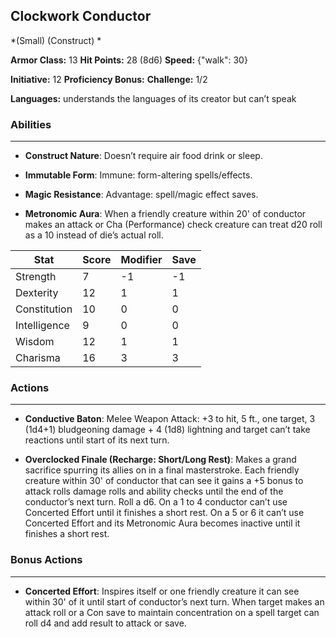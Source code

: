 ## Clockwork Conductor
*(Small) (Construct) *

**Armor Class:** 13
**Hit Points:** 28 (8d6)
**Speed:** {"walk": 30}

**Initiative:** 12
**Proficiency Bonus:**
**Challenge:** 1/2

**Languages:** understands the languages of its creator but can’t speak

### Abilities
 --- 
- **Construct Nature**: Doesn’t require air food drink or sleep.

- **Immutable Form**: Immune: form-altering spells/effects.

- **Magic Resistance**: Advantage: spell/magic effect saves.

- **Metronomic Aura**: When a friendly creature within 20' of conductor makes an attack or Cha (Performance) check creature can treat d20 roll as a 10 instead of die’s actual roll.



| Stat | Score | Modifier | Save |
| ---- | ---- | ---- | ---- |
| Strength | 7 | -1 | -1 |
| Dexterity | 12 | 1 | 1 |
| Constitution | 10 | 0 | 0 |
| Intelligence | 9 | 0 | 0 |
| Wisdom | 12 | 1 | 1 |
| Charisma | 16 | 3 | 3 |

### Actions
 --- 
- **Conductive Baton**: Melee Weapon Attack: +3 to hit, 5 ft., one target, 3 (1d4+1) bludgeoning damage + 4 (1d8) lightning and target can’t take reactions until start of its next turn.

- **Overclocked Finale (Recharge: Short/Long Rest)**: Makes a grand sacrifice spurring its allies on in a final masterstroke. Each friendly creature within 30' of conductor that can see it gains a +5 bonus to attack rolls damage rolls and ability checks until the end of the conductor’s next turn. Roll a d6. On a 1 to 4 conductor can’t use Concerted Effort until it finishes a short rest. On a 5 or 6 it can’t use Concerted Effort and its Metronomic Aura becomes inactive until it finishes a short rest.

### Bonus Actions
 --- 
- **Concerted Effort**: Inspires itself or one friendly creature it can see within 30' of it until start of conductor’s next turn. When target makes an attack roll or a Con save to maintain concentration on a spell target can roll d4 and add result to attack or save.

